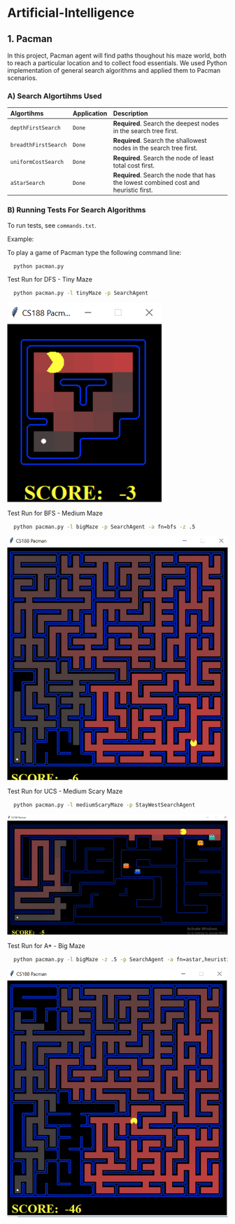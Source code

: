 # Artificial-Intelligence


## 1. Pacman 

In this project, Pacman agent will find paths thoughout his maze world, both to reach a particular location and to collect food essentials. We used Python implementation of general search algorithms and applied them to Pacman scenarios. 


### A) Search Algortihms Used


| Algortihms | Application     | Description                |
| :-------- | :------- | :------------------------- |
| `depthFirstSearch` | `Done` | **Required**. Search the deepest nodes in the search tree first. |
| `breadthFirstSearch` | `Done` | **Required**. Search the shallowest nodes in the search tree first. |
| `uniformCostSearch` | `Done` | **Required**. Search the node of least total cost first. |
| `aStarSearch` | `Done` | **Required**. Search the node that has the lowest combined cost and heuristic first. |

### B) Running Tests For Search Algorithms 

To run tests, see `commands.txt`.

Example:

To play a game of Pacman type the following command line: 

```bash
  python pacman.py 
```

Test Run for DFS - Tiny Maze

```bash
  python pacman.py -l tinyMaze -p SearchAgent
```
![DFS - Tiny Maze Screenshot](Pacman/Screenshots/Tiny%20Maze%20-%20DFS.png)

Test Run for BFS - Medium Maze

```bash
  python pacman.py -l bigMaze -p SearchAgent -a fn=bfs -z .5
```
![BFS - Big Maze Screenshot](Pacman/Screenshots/Big%20Maze%20-%20BFS.png)

Test Run for UCS - Medium Scary Maze

```bash
  python pacman.py -l mediumScaryMaze -p StayWestSearchAgent
```
![UCS - Medium Scary Maze Screenshot](Pacman/Screenshots/Medium%20Scary%20Maze%20-%20UCS.png)

Test Run for A* - Big Maze

```bash
  python pacman.py -l bigMaze -z .5 -p SearchAgent -a fn=astar,heuristic=manhattanHeuristic
```
![A* - Big Maze Screenshot](Pacman/Screenshots/Big%20Maze%20-%20Astar.png)
